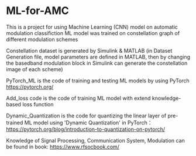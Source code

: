 # ML-for-AMC
This is a project for using Machine Learning (CNN) model on automatic modulation classifiction 
ML model was trained on constellation graph of different modulation schemes

Constellation dataset is generated by Simulink & MATLAB (in Dataset Generation file, model parameters are defined in MATLAB, then by changing the basedband modulation block in Simulink can generate the constellation image of each scheme)

PyTorch_ML is the code of training and testing ML models by using PyTorch
https://pytorch.org/

Add_loss code is the code of training ML model with extend knowledge-based loss function

Dynamic_Quantization is the code for quantizing the linear layer of pre-trained ML model using 'Dynamic Quantization' in PyTorch：
https://pytorch.org/blog/introduction-to-quantization-on-pytorch/

Knowledge of Signal Processing, Communication System, Modulation can be found in book:
https://www.rfsocbook.com/
